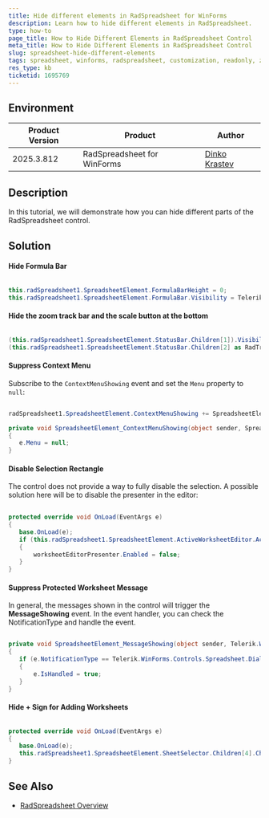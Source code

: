 ```yaml
---
title: Hide different elements in RadSpreadsheet for WinForms
description: Learn how to hide different elements in RadSpreadsheet.
type: how-to
page_title: How to Hide Different Elements in RadSpreadsheet Control
meta_title: How to Hide Different Elements in RadSpreadsheet Control
slug: spreadsheet-hide-different-elements
tags: spreadsheet, winforms, radspreadsheet, customization, readonly, zoom, trackbar, plus sign,FormulaBar,ContextMenu 
res_type: kb
ticketid: 1695769
---
```


## Environment

|Product Version|Product|Author|
|----|----|----|
|2025.3.812|RadSpreadsheet for WinForms|[Dinko Krastev](https://www.telerik.com/blogs/author/dinko-krastev)|

## Description

In this tutorial, we will demonstrate how you can hide different parts of the RadSpreadsheet control.

## Solution

#### **Hide Formula Bar**

````C#

this.radSpreadsheet1.SpreadsheetElement.FormulaBarHeight = 0;
this.radSpreadsheet1.SpreadsheetElement.FormulaBar.Visibility = Telerik.WinControls.ElementVisibility.Collapsed;

````

#### **Hide the zoom track bar and the scale button at the bottom**

````C#

(this.radSpreadsheet1.SpreadsheetElement.StatusBar.Children[1]).Visibility = Telerik.WinControls.ElementVisibility.Collapsed;
(this.radSpreadsheet1.SpreadsheetElement.StatusBar.Children[2] as RadTrackBarElement).Visibility = Telerik.WinControls.ElementVisibility.Collapsed;

````

#### **Suppress Context Menu**

Subscribe to the `ContextMenuShowing` event and set the `Menu` property to `null`:
   
```C#

radSpreadsheet1.SpreadsheetElement.ContextMenuShowing += SpreadsheetElement_ContextMenuShowing;

private void SpreadsheetElement_ContextMenuShowing(object sender, SpreadsheetContextMenuOpeningEventArgs e)
{
   e.Menu = null;       
}

````

#### **Disable Selection Rectangle**

The control does not provide a way to fully disable the selection. A possible solution here will be to disable the presenter in the editor:
   
   
````C#
   
protected override void OnLoad(EventArgs e)
{
   base.OnLoad(e);
   if (this.radSpreadsheet1.SpreadsheetElement.ActiveWorksheetEditor.ActivePresenter is NormalWorksheetEditorPresenter worksheetEditorPresenter)
   {
	   worksheetEditorPresenter.Enabled = false;
   }
}

````

#### **Suppress Protected Worksheet Message**
   
In general, the messages shown in the control will trigger the **MessageShowing** event. In thе event handler, you can check the NotificationType and handle the event.
   
````C#

private void SpreadsheetElement_MessageShowing(object sender, Telerik.WinForms.Controls.Spreadsheet.MessageShowingEventArgs e)
{
   if (e.NotificationType == Telerik.WinForms.Controls.Spreadsheet.Dialogs.MessageBoxNotificationType.ProtectedWorksheetError)
   {
	   e.IsHandled = true;
   }            
}

````

#### **Hide + Sign for Adding Worksheets**
  
````csharp

protected override void OnLoad(EventArgs e)
{
   base.OnLoad(e);
   this.radSpreadsheet1.SpreadsheetElement.SheetSelector.Children[4].Children[1].Visibility = ElementVisibility.Collapsed;
}

````
## See Also

* [RadSpreadsheet Overview](https://docs.telerik.com/devtools/winforms/controls/spreadsheet/overview)
